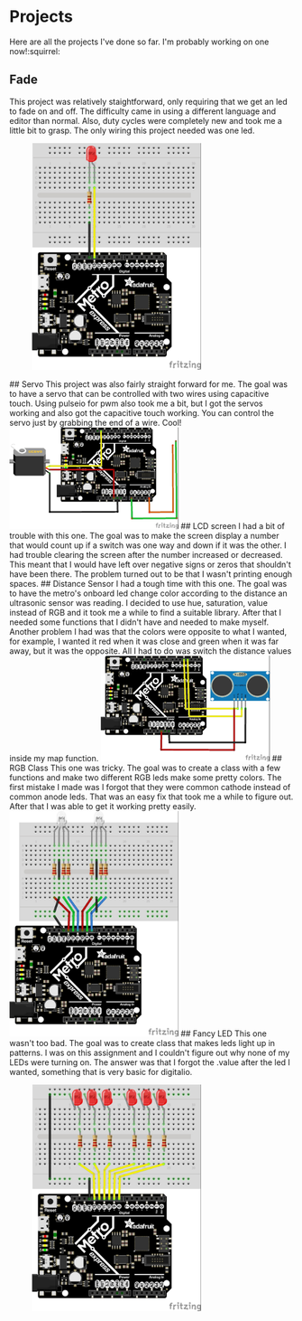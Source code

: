 # Projects
Here are all the projects I've done so far. I'm probably working on one now!:squirrel: 
## Fade
This project was relatively staightforward, only requiring that we get an led to fade on and off. The difficulty came in using a different language and editor than normal. Also, duty cycles were completely new and took me a little bit to grasp. The only wiring this project needed was one led.
<figure><img src="media/fade.jpg" width="300"></figure>
## Servo
This project was also fairly straight forward for me. The goal was to have a servo that can be controlled with two wires using capacitive touch. Using pulseio for pwm also took me a bit, but I got the servos working and also got the capacitive touch working. You can control the servo just by grabbing the end of a wire. Cool!
<img src="media/servo.jpg" width="300">
## LCD screen
I had a bit of trouble with this one. The goal was to make the screen display a number that would count up if a switch was one way and down if it was the other. I had trouble clearing the screen after the number increased or decreased. This meant that I would have left over negative signs or zeros that shouldn't have been there. The problem turned out to be that I wasn't printing enough spaces.
## Distance Sensor
I had a tough time with this one. The goal was to have the metro's onboard led change color according to the distance an ultrasonic sensor was reading. I decided to use hue, saturation, value instead of RGB and it took me a while to find a suitable library. After that I needed some functions that I didn't have and needed to make myself. Another problem I had was that the colors were opposite to what I wanted, for example, I wanted it red when it was close and green when it was far away, but it was the opposite. All I had to do was switch the distance values inside my map function.
<img src="media/ultrasonicsensor.jpg" width="300">
## RGB Class
This one was tricky. The goal was to create a class with a few functions and make two different RGB leds make some pretty colors. The first mistake I made was I forgot that they were common cathode instead of common anode leds. That was an easy fix that took me a while to figure out. After that I was able to get it working pretty easily.
<img src="media/rgb.jpg" width="300">
## Fancy LED
This one wasn't too bad. The goal was to create class that makes leds light up in patterns. I was on this assignment and I couldn't figure out why none of my LEDs were turning on. The answer was that I forgot the .value after the led I wanted, something that is very basic for digitalio.
<figure><img src="media/fancyLED.jpg" width="300"></figure>